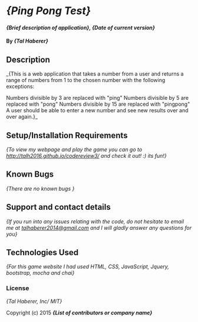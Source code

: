 # _{Ping Pong Test}_

#### _{Brief description of application}, {Date of current version}_

#### By _**{Tal Haberer}**_

## Description

_{This is  a web application that takes a number from a user and returns a range of numbers from 1 to the chosen number with the following exceptions:

Numbers divisible by 3 are replaced with "ping"
Numbers divisible by 5 are replaced with "pong"
Numbers divisible by 15 are replaced with "pingpong"
A user should be able to enter a new number and see new results over and over again.}_

## Setup/Installation Requirements
_{To view my webpage and play the game you can go to http://talh2016.github.io/codereview3/ and check it out! :) its fun!}_

## Known Bugs

_{There are no known bugs }_

## Support and contact details

_{If you run into any issues relating with the code, do not hesitate to email me at talhaberer2014@gmail.com and I will gladly answer any questions for you}_

## Technologies Used

_{For this game website I had used HTML, CSS, JavaScript, Jquery, bootstrap, mocha and chai}_

### License

*{Tal Haberer, Inc/ MIT}*

Copyright (c) 2015 **_{List of contributors or company name}_**
